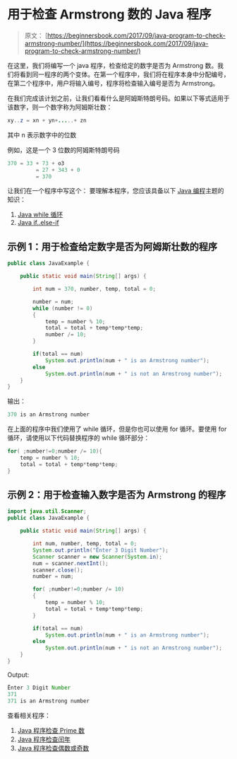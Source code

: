 # 用于检查 Armstrong 数的 Java 程序

> 原文： [https://beginnersbook.com/2017/09/java-program-to-check-armstrong-number/](https://beginnersbook.com/2017/09/java-program-to-check-armstrong-number/)

在这里，我们将编写一个 java 程序，检查给定的数字是否为 Armstrong 数。我们将看到同一程序的两个变体。在第一个程序中，我们将在程序本身中分配编号，在第二个程序中，用户将输入编号，程序将检查输入编号是否为 Armstrong。

在我们完成该计划之前，让我们看看什么是阿姆斯特朗号码。如果以下等式适用于该数字，则一个数字称为阿姆斯壮数：

```java
xy..z = xn + yn+.....+ zn
```

其中 n 表示数字中的位数

例如，这是一个 3 位数的阿姆斯特朗号码

```java
370 = 33 + 73 + o3
         = 27 + 343 + 0
         = 370

```

让我们在一个程序中写这个：
要理解本程序，您应该具备以下 [Java 编程](https://beginnersbook.com/java-tutorial-for-beginners-with-examples/)主题的知识：

1.  [Java while 循环](https://beginnersbook.com/2015/03/while-loop-in-java-with-examples/)
2.  [Java if..else-if](https://beginnersbook.com/2017/08/if-else-statement-in-java/)

## 示例 1：用于检查给定数字是否为阿姆斯壮数的程序

```java
public class JavaExample {

    public static void main(String[] args) {

        int num = 370, number, temp, total = 0;

        number = num;
        while (number != 0)
        {
            temp = number % 10;
            total = total + temp*temp*temp;
            number /= 10;
        }

        if(total == num)
            System.out.println(num + " is an Armstrong number");
        else
            System.out.println(num + " is not an Armstrong number");
    }
}
```

输出：

```java
370 is an Armstrong number
```

在上面的程序中我们使用了 while 循环，但是你也可以使用 for 循环。要使用 for 循环，请使用以下代码替换程序的 while 循环部分：

```java
for( ;number!=0;number /= 10){
    temp = number % 10;
    total = total + temp*temp*temp;
}
```

## 示例 2：用于检查输入数字是否为 Armstrong 的程序

```java
import java.util.Scanner;
public class JavaExample {

    public static void main(String[] args) {

        int num, number, temp, total = 0;
        System.out.println("Ënter 3 Digit Number");
        Scanner scanner = new Scanner(System.in);
        num = scanner.nextInt();
        scanner.close();
        number = num;

        for( ;number!=0;number /= 10)
        {
            temp = number % 10;
            total = total + temp*temp*temp;
        }

        if(total == num)
            System.out.println(num + " is an Armstrong number");
        else
            System.out.println(num + " is not an Armstrong number");
    }
}
```

Output:

```java
Ënter 3 Digit Number
371
371 is an Armstrong number
```

查看相关程序：

1.  [Java 程序检查 Prime 数](https://beginnersbook.com/2014/01/java-program-to-check-prime-number/)
2.  [Java 程序检查闰年](https://beginnersbook.com/2017/09/java-program-to-check-leap-year/)
3.  [Java 程序检查偶数或奇数](https://beginnersbook.com/2014/02/java-program-to-check-even-or-odd-number/)